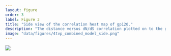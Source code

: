 ```yaml
---
layout: figure
order: 3
label: Figure 3
title: "Side view of the correlation heat map of gp120."
description: "The distance versus dN/dS correlation plotted on to the gp120 structure. Red colors represent highly negative correlations--sites closer to those sites are are evolving more rapidly. Blue colors represent highly positive correlations--sites farther from those sites are evolving more rapidly. The correlations control for RSA."
image: "data/figures/4tvp_combined_model_side.png"
---
```

<img src="{{ site.baseurl }}/data/figures/4tvp_combined_model_side.png">
